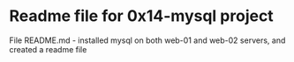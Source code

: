 # Readme file for 0x14-mysql project

File README.md - installed mysql on both web-01 and web-02 servers, and created a readme file  
